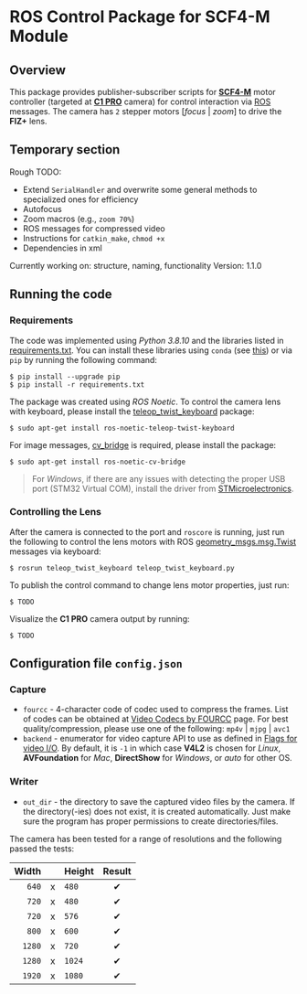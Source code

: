# ROS Control Package for SCF4-M Module
## Overview

This package provides publisher-subscriber scripts for [**SCF4-M**](https://wiki.kurokesu.com/books/scf4) motor controller (targeted at [**C1 PRO**](https://wiki.kurokesu.com/books/c1-pro-x18) camera) for control interaction via [ROS](https://www.ros.org/) messages. The camera has `2` stepper motors [_focus_ | _zoom_] to drive the **FIZ+** lens.

## Temporary section
Rough TODO:
* Extend `SerialHandler` and overwrite some general methods to specialized ones for efficiency
* Autofocus
* Zoom macros (e.g., `zoom 70%`)
* ROS messages for compressed video
* Instructions for `catkin_make`, `chmod +x`
* Dependencies in xml

Currently working on: structure, naming, functionality
Version: 1.1.0

## Running the code

### Requirements
The code was implemented using _Python 3.8.10_ and the libraries listed in [requirements.txt](requirements.txt). You can install these libraries using `conda` (see [this](https://stackoverflow.com/questions/51042589/conda-version-pip-install-r-requirements-txt-target-lib)) or via `pip` by running the following command:

```shell
$ pip install --upgrade pip
$ pip install -r requirements.txt
```

The package was created using _ROS Noetic_. To control the camera lens with keyboard, please install the [teleop_twist_keyboard](http://wiki.ros.org/teleop_twist_keyboard) package:

```shell
$ sudo apt-get install ros-noetic-teleop-twist-keyboard
```

For image messages, [cv_bridge](http://wiki.ros.org/cv_bridge) is required, please install the package:

```shell
$ sudo apt-get install ros-noetic-cv-bridge
```

> For _Windows_, if there are any issues with detecting the proper USB port (STM32 Virtual COM), install the driver from [STMicroelectronics](https://www.st.com/en/development-tools/stsw-stm32102.html).

### Controlling the Lens

After the camera is connected to the port and `roscore` is running, just run the following to control the lens motors with ROS [geometry_msgs.msg.Twist](http://wiki.ros.org/geometry_msgs) messages via keyboard:

```shell
$ rosrun teleop_twist_keyboard teleop_twist_keyboard.py
```

To publish the control command to change lens motor properties, just run:
```
$ TODO
```

Visualize the **C1 PRO** camera output by running:

```
$ TODO
```

## Configuration file `config.json`

### Capture
* `fourcc` - 4-character code of codec used to compress the frames. List of codes can be obtained at [Video Codecs by FOURCC](https://www.fourcc.org/codecs/) page. For best quality/compression, please use one of the following: `mp4v` | `mjpg` | `avc1`
* `backend` - enumerator for video capture API to use as defined in [Flags for video I/O](https://docs.opencv.org/3.4/d4/d15/group__videoio__flags__base.html). By default, it is `-1` in which case **V4L2** is chosen for _Linux_, **AVFoundation** for _Mac_, **DirectShow** for _Windows_, or _auto_ for other OS.

### Writer
* `out_dir` - the directory to save the captured video files by the camera. If the directory(-ies) does not exist, it is created automatically. Just make sure the program has proper permissions to create directories/files.





The camera has been tested for a range of resolutions and the following passed the tests:

| Width  |     | Height | Result |
| -----: | :-: | :----- | :----: |
| `640`  | x   | `480`  | ✔      |
| `720`  | x   | `480`  | ✔      |
| `720`  | x   | `576`  | ✔      |
| `800`  | x   | `600`  | ✔      |
| `1280` | x   | `720`  | ✔      |
| `1280` | x   | `1024` | ✔      |
| `1920` | x   | `1080` | ✔      |